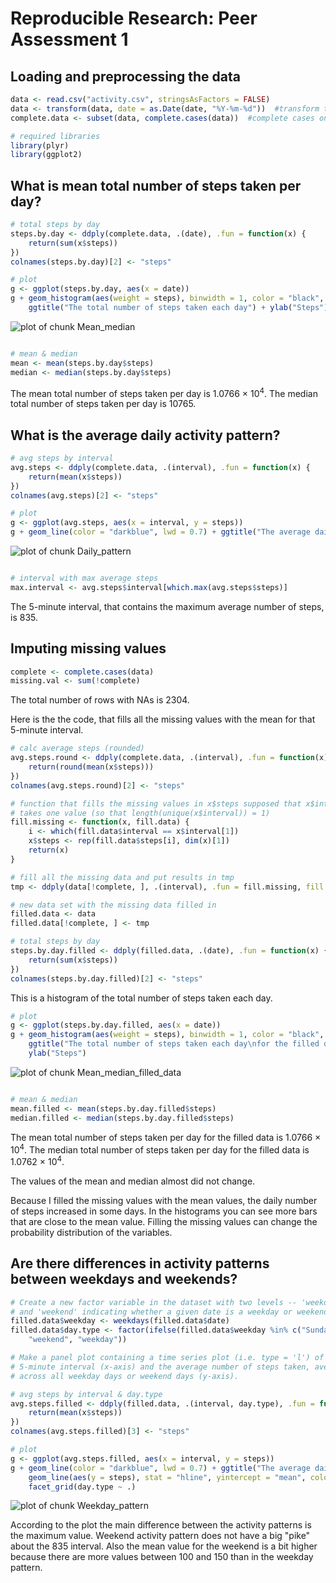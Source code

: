 # Reproducible Research: Peer Assessment 1


## Loading and preprocessing the data


```r
data <- read.csv("activity.csv", stringsAsFactors = FALSE)
data <- transform(data, date = as.Date(date, "%Y-%m-%d"))  #transform to Date format
complete.data <- subset(data, complete.cases(data))  #complete cases only

# required libraries
library(plyr)
library(ggplot2)
```


## What is mean total number of steps taken per day?


```r
# total steps by day
steps.by.day <- ddply(complete.data, .(date), .fun = function(x) {
    return(sum(x$steps))
})
colnames(steps.by.day)[2] <- "steps"

# plot
g <- ggplot(steps.by.day, aes(x = date))
g + geom_histogram(aes(weight = steps), binwidth = 1, color = "black", fill = "darkblue") + 
    ggtitle("The total number of steps taken each day") + ylab("Steps")
```

![plot of chunk Mean_median](figure/Mean_median.png) 

```r

# mean & median
mean <- mean(steps.by.day$steps)
median <- median(steps.by.day$steps)
```


The mean total number of steps taken per day is 1.0766 &times; 10<sup>4</sup>.
The median total number of steps taken per day is 10765.

## What is the average daily activity pattern?


```r
# avg steps by interval
avg.steps <- ddply(complete.data, .(interval), .fun = function(x) {
    return(mean(x$steps))
})
colnames(avg.steps)[2] <- "steps"

# plot
g <- ggplot(avg.steps, aes(x = interval, y = steps))
g + geom_line(color = "darkblue", lwd = 0.7) + ggtitle("The average daily activity pattern")
```

![plot of chunk Daily_pattern](figure/Daily_pattern.png) 

```r

# interval with max average steps
max.interval <- avg.steps$interval[which.max(avg.steps$steps)]
```


The 5-minute interval, that contains the maximum average number of steps, is 835.

## Imputing missing values


```r
complete <- complete.cases(data)
missing.val <- sum(!complete)
```


The total number of rows with NAs is 2304.

Here is the the code, that fills all the missing values with the mean for that 5-minute interval.


```r
# calc average steps (rounded)
avg.steps.round <- ddply(complete.data, .(interval), .fun = function(x) {
    return(round(mean(x$steps)))
})
colnames(avg.steps.round)[2] <- "steps"

# function that fills the missing values in x$steps supposed that x$interval
# takes one value (so that length(unique(x$interval)) = 1)
fill.missing <- function(x, fill.data) {
    i <- which(fill.data$interval == x$interval[1])
    x$steps <- rep(fill.data$steps[i], dim(x)[1])
    return(x)
}

# fill all the missing data and put results in tmp
tmp <- ddply(data[!complete, ], .(interval), .fun = fill.missing, fill.data = avg.steps.round)

# new data set with the missing data filled in
filled.data <- data
filled.data[!complete, ] <- tmp

# total steps by day
steps.by.day.filled <- ddply(filled.data, .(date), .fun = function(x) {
    return(sum(x$steps))
})
colnames(steps.by.day.filled)[2] <- "steps"
```


This is a histogram of the total number of steps taken each day.


```r
# plot
g <- ggplot(steps.by.day.filled, aes(x = date))
g + geom_histogram(aes(weight = steps), binwidth = 1, color = "black", fill = "darkblue") + 
    ggtitle("The total number of steps taken each day\nfor the filled data") + 
    ylab("Steps")
```

![plot of chunk Mean_median_filled_data](figure/Mean_median_filled_data.png) 

```r

# mean & median
mean.filled <- mean(steps.by.day.filled$steps)
median.filled <- median(steps.by.day.filled$steps)
```


The mean total number of steps taken per day for the filled data is 1.0766 &times; 10<sup>4</sup>.
The median total number of steps taken per day for the filled data is 1.0762 &times; 10<sup>4</sup>.

The values of the mean and median almost did not change.

Because I filled the missing values with the mean values, the daily number of steps increased in some days. In the histograms you can see more bars that are close to the mean value. Filling the missing values can change the probability distribution of the variables.

## Are there differences in activity patterns between weekdays and weekends?


```r
# Create a new factor variable in the dataset with two levels -- 'weekday'
# and 'weekend' indicating whether a given date is a weekday or weekend day.
filled.data$weekday <- weekdays(filled.data$date)
filled.data$day.type <- factor(ifelse(filled.data$weekday %in% c("Sunday", "Saturday"), 
    "weekend", "weekday"))

# Make a panel plot containing a time series plot (i.e. type = 'l') of the
# 5-minute interval (x-axis) and the average number of steps taken, averaged
# across all weekday days or weekend days (y-axis).

# avg steps by interval & day.type
avg.steps.filled <- ddply(filled.data, .(interval, day.type), .fun = function(x) {
    return(mean(x$steps))
})
colnames(avg.steps.filled)[3] <- "steps"

# plot
g <- ggplot(avg.steps.filled, aes(x = interval, y = steps))
g + geom_line(color = "darkblue", lwd = 0.7) + ggtitle("The average daily activity pattern\nfor filled data") + 
    geom_line(aes(y = steps), stat = "hline", yintercept = "mean", color = "red") + 
    facet_grid(day.type ~ .)
```

![plot of chunk Weekday_pattern](figure/Weekday_pattern.png) 

According to the plot the main difference between the activity patterns is the maximum value. Weekend activity pattern does not have a big "pike" about the 835 interval. Also the mean value for the weekend is a bit higher because there are more values between 100 and 150 than in the weekday pattern.
